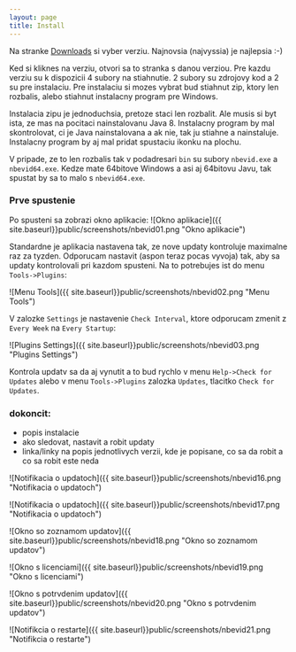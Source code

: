 ```yaml
---
layout: page
title: Install
---
```


Na stranke [Downloads](downloads) si vyber verziu. Najnovsia (najvyssia) je najlepsia :-)

Ked si kliknes na verziu, otvori sa to stranka s danou verziou. Pre kazdu verziu su k dispozicii 4 subory na stiahnutie. 2 subory su zdrojovy kod a 2 su pre instalaciu. Pre instalaciu si mozes vybrat bud stiahnut zip, ktory len rozbalis,
alebo stiahnut instalacny program pre Windows.

Instalacia zipu je jednoduchsia, pretoze staci len rozbalit. Ale musis si byt ista, ze mas na pocitaci nainstalovanu Java 8. Instalacny program by mal skontrolovat, ci je Java nainstalovana a ak nie, tak ju stiahne a nainstaluje.
Instalacny program by aj mal pridat spustaciu ikonku na plochu.

V pripade, ze to len rozbalis tak v podadresari `bin` su subory `nbevid.exe` a `nbevid64.exe`. Kedze mate 64bitove Windows a asi aj 64bitovu Javu, tak spustat by sa to malo s `nbevid64.exe`.


### Prve spustenie

Po spusteni sa zobrazi okno aplikacie:
![Okno aplikacie]({{ site.baseurl}}public/screenshots/nbevid01.png "Okno aplikacie")

Standardne je aplikacia nastavena tak, ze nove updaty kontroluje maximalne raz za tyzden. Odporucam nastavit (aspon teraz pocas vyvoja) tak, aby sa updaty kontrolovali pri kazdom spusteni. Na to potrebujes ist do menu `Tools->Plugins`:

![Menu Tools]({{ site.baseurl}}public/screenshots/nbevid02.png "Menu Tools")

V zalozke `Settings` je nastavenie `Check Interval`, ktore odporucam zmenit z `Every Week` na `Every Startup`:

![Plugins Settings]({{ site.baseurl}}public/screenshots/nbevid03.png "Plugins Settings")

Kontrola updatv sa da aj vynutit a to bud rychlo v menu `Help->Check for Updates` alebo v menu `Tools->Plugins` zalozka `Updates`, tlacitko `Check for Updates`.

### dokoncit:
* popis instalacie
* ako sledovat, nastavit a robit updaty
* linka/linky na popis jednotlivych verzii, kde je popisane, co sa da robit a co sa robit este neda

![Notifikacia o updatoch]({{ site.baseurl}}public/screenshots/nbevid16.png "Notifikacia o updatoch")

![Notifikacia o updatoch]({{ site.baseurl}}public/screenshots/nbevid17.png "Notifikacia o updatoch")

![Okno so zoznamom updatov]({{ site.baseurl}}public/screenshots/nbevid18.png "Okno so zoznamom updatov")

![Okno s licenciami]({{ site.baseurl}}public/screenshots/nbevid19.png "Okno s licenciami")

![Okno s potrvdenim updatov]({{ site.baseurl}}public/screenshots/nbevid20.png "Okno s potrvdenim updatov")

![Notifikcia o restarte]({{ site.baseurl}}public/screenshots/nbevid21.png "Notifikcia o restarte")
